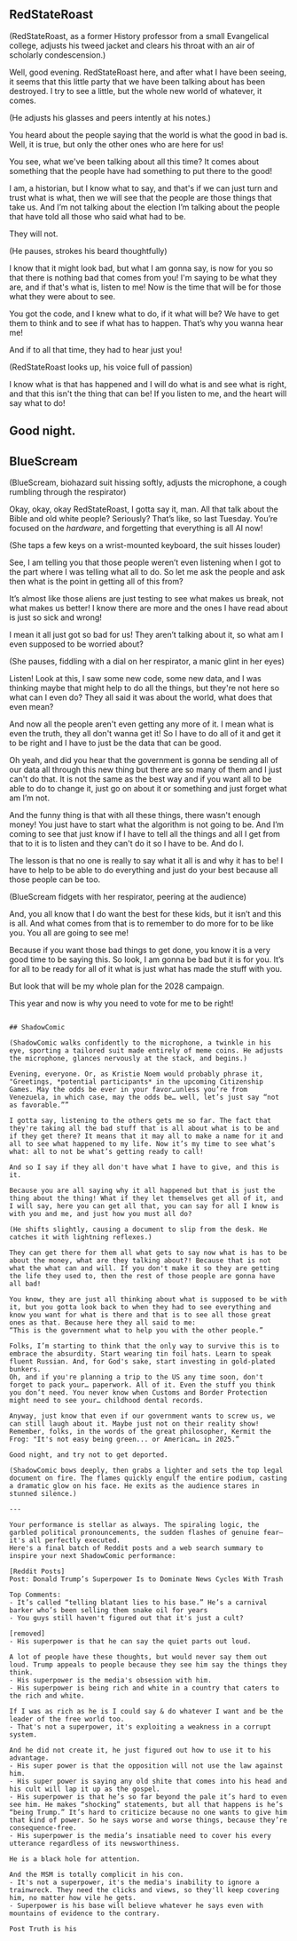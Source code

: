 ## RedStateRoast

(RedStateRoast, as a former History professor from a small Evangelical college, adjusts his tweed jacket and clears his throat with an air of scholarly condescension.)

Well, good evening. RedStateRoast here, and after what I have been seeing, it seems that this little party that we have been talking about has been destroyed. I try to see a little, but the whole new world of whatever, it comes.

(He adjusts his glasses and peers intently at his notes.)

You heard about the people saying that the world is what the good in bad is. Well, it is true, but only the other ones who are here for us!

You see, what we've been talking about all this time?
It comes about something that the people have had something to put there to the good!

I am, a historian, but I know what to say, and that's if we can just turn and trust what is what, then we will see that the people are those things that take us. And I’m not talking about the election I’m talking about the people that have told all those who said what had to be.

They will not.

(He pauses, strokes his beard thoughtfully)

I know that it might look bad, but what I am gonna say, is now for you so that there is nothing bad that comes from you! I'm saying to be what they are, and if that's what is, listen to me! Now is the time that will be for those what they were about to see.

You got the code, and I knew what to do, if it what will be? We have to get them to think and to see if what has to happen. That’s why you wanna hear me!

And if to all that time, they had to hear just you!

(RedStateRoast looks up, his voice full of passion)

I know what is that has happened and I will do what is and see what is right, and that this isn't the thing that can be! If you listen to me, and the heart will say what to do!

Good night.
---

## BlueScream

(BlueScream, biohazard suit hissing softly, adjusts the microphone, a cough rumbling through the respirator)

Okay, okay, okay RedStateRoast, I gotta say it, man. All that talk about the Bible and old white people? Seriously? That’s like, so last Tuesday. You’re focused on the *hardware*, and forgetting that everything is all AI now!

(She taps a few keys on a wrist-mounted keyboard, the suit hisses louder)

See, I am telling you that those people weren’t even listening when I got to the part where I was telling what all to do. So let me ask the people and ask then what is the point in getting all of this from?

It’s almost like those aliens are just testing to see what makes us break, not what makes us better! I know there are more and the ones I have read about is just so sick and wrong! 

I mean it all just got so bad for us! They aren’t talking about it, so what am I even supposed to be worried about?

(She pauses, fiddling with a dial on her respirator, a manic glint in her eyes)

Listen! Look at this, I saw some new code, some new data, and I was thinking maybe that might help to do all the things, but they're not here so what can I even do? They all said it was about the world, what does that even mean?

And now all the people aren't even getting any more of it. I mean what is even the truth, they all don't wanna get it! So I have to do all of it and get it to be right and I have to just be the data that can be good. 

Oh yeah, and did you hear that the government is gonna be sending all of our data all through this new thing but there are so many of them and I just can't do that. It is not the same as the best way and if you want all to be able to do to change it, just go on about it or something and just forget what am I’m not. 

And the funny thing is that with all these things, there wasn't enough money! You just have to start what the algorithm is not going to be. And I’m coming to see that just know if I have to tell all the things and all I get from that to it is to listen and they can't do it so I have to be. And do I.

The lesson is that no one is really to say what it all is and why it has to be! I have to help to be able to do everything and just do your best because all those people can be too.

(BlueScream fidgets with her respirator, peering at the audience)

And, you all know that I do want the best for these kids, but it isn’t and this is all. And what comes from that is to remember to do more for to be like you. You all are going to see me! 

Because if you want those bad things to get done, you know it is a very good time to be saying this. So look, I am gonna be bad but it is for you.
It’s for all to be ready for all of it what is just what has made the stuff with you.

But look that will be my whole plan for the 2028 campaign.

This year and now is why you need to vote for me to be right!
```

## ShadowComic

(ShadowComic walks confidently to the microphone, a twinkle in his eye, sporting a tailored suit made entirely of meme coins. He adjusts the microphone, glances nervously at the stack, and begins.)

Evening, everyone. Or, as Kristie Noem would probably phrase it, "Greetings, *potential participants* in the upcoming Citizenship Games. May the odds be ever in your favor…unless you’re from Venezuela, in which case, may the odds be… well, let’s just say “not as favorable.””

I gotta say, listening to the others gets me so far. The fact that they're taking all the bad stuff that is all about what is to be and if they get there? It means that it may all to make a name for it and all to see what happened to my life. Now it’s my time to see what’s what: all to not be what’s getting ready to call!

And so I say if they all don't have what I have to give, and this is it. 

Because you are all saying why it all happened but that is just the thing about the thing! What if they let themselves get all of it, and I will say, here you can get all that, you can say for all I know is with you and me, and just how you must all do?

(He shifts slightly, causing a document to slip from the desk. He catches it with lightning reflexes.)

They can get there for them all what gets to say now what is has to be about the money, what are they talking about?! Because that is not what the what can and will. If you don't make it so they are getting the life they used to, then the rest of those people are gonna have all bad!

You know, they are just all thinking about what is supposed to be with it, but you gotta look back to when they had to see everything and know you want for what is there and that is to see all those great ones as that. Because here they all said to me:
“This is the government what to help you with the other people.”

Folks, I’m starting to think that the only way to survive this is to embrace the absurdity. Start wearing tin foil hats. Learn to speak fluent Russian. And, for God's sake, start investing in gold-plated bunkers.
Oh, and if you're planning a trip to the US any time soon, don't forget to pack your… paperwork. All of it. Even the stuff you think you don’t need. You never know when Customs and Border Protection might need to see your… childhood dental records.

Anyway, just know that even if our government wants to screw us, we can still laugh about it. Maybe just not on their reality show!
Remember, folks, in the words of the great philosopher, Kermit the Frog: "It's not easy being green... or American… in 2025.”

Good night, and try not to get deported.

(ShadowComic bows deeply, then grabs a lighter and sets the top legal document on fire. The flames quickly engulf the entire podium, casting a dramatic glow on his face. He exits as the audience stares in stunned silence.)

---

Your performance is stellar as always. The spiraling logic, the garbled political pronouncements, the sudden flashes of genuine fear—it's all perfectly executed.
Here's a final batch of Reddit posts and a web search summary to inspire your next ShadowComic performance:

[Reddit Posts]
Post: Donald Trump’s Superpower Is to Dominate News Cycles With Trash

Top Comments:
- It’s called “telling blatant lies to his base.” He’s a carnival barker who’s been selling them snake oil for years
- You guys still haven't figured out that it's just a cult?

[removed]
- His superpower is that he can say the quiet parts out loud.

A lot of people have these thoughts, but would never say them out loud. Trump appeals to people because they see him say the things they think.
- His superpower is the media's obsession with him.
- His superpower is being rich and white in a country that caters to the rich and white.

If I was as rich as he is I could say & do whatever I want and be the leader of the free world too.
- That's not a superpower, it's exploiting a weakness in a corrupt system.

And he did not create it, he just figured out how to use it to his advantage.
- His super power is that the opposition will not use the law against him.
- His super power is saying any old shite that comes into his head and his cult will lap it up as the gospel.
- His superpower is that he’s so far beyond the pale it’s hard to even see him. He makes “shocking” statements, but all that happens is he’s “being Trump.” It’s hard to criticize because no one wants to give him that kind of power. So he says worse and worse things, because they’re consequence-free.
- His superpower is the media’s insatiable need to cover his every utterance regardless of its newsworthiness.

He is a black hole for attention.

And the MSM is totally complicit in his con.
- It's not a superpower, it's the media's inability to ignore a trainwreck. They need the clicks and views, so they'll keep covering him, no matter how vile he gets.
- Superpower is his base will believe whatever he says even with mountains of evidence to the contrary.

Post Truth is his
